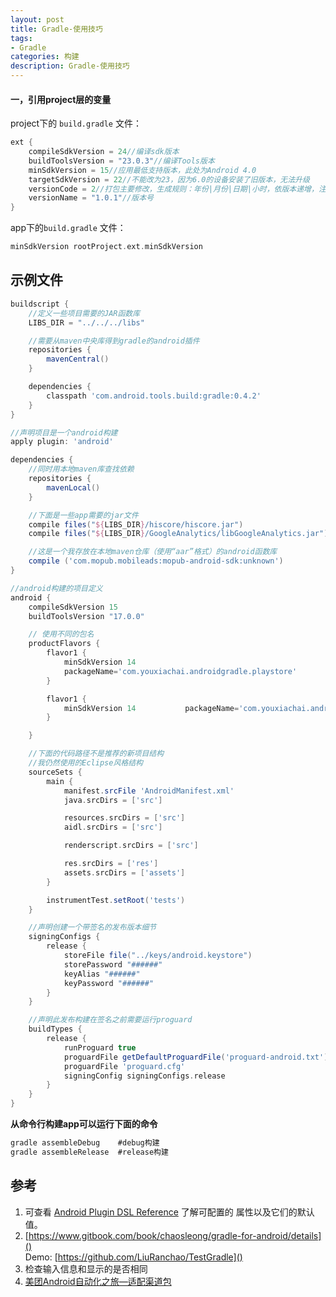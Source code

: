 ```yaml
---
layout: post
title: Gradle-使用技巧
tags:
- Gradle
categories: 构建
description: Gradle-使用技巧
---
```


#### 一，引用project层的变量

project下的 ```build.gradle``` 文件：

~~~ gradle
ext {
    compileSdkVersion = 24//编译sdk版本
    buildToolsVersion = "23.0.3"//编译Tools版本
    minSdkVersion = 15//应用最低支持版本，此处为Android 4.0
    targetSdkVersion = 22//不能改为23，因为6.0的设备安装了旧版本，无法升级
    versionCode = 2//打包主要修改，生成规则：年份|月份|日期|小时，依版本递增，注（新版本低于旧版本无法提示升级）
    versionName = "1.0.1"//版本号
}
~~~

app下的```build.gradle``` 文件：

~~~ gradle
minSdkVersion rootProject.ext.minSdkVersion
~~~ 

## 示例文件 

~~~ gradle
buildscript {
    //定义一些项目需要的JAR函数库
    LIBS_DIR = "../../../libs"

    //需要从maven中央库得到gradle的android插件
    repositories {
        mavenCentral()
    }

    dependencies {
        classpath 'com.android.tools.build:gradle:0.4.2'
    }
}

//声明项目是一个android构建
apply plugin: 'android'

dependencies {
    //同时用本地maven库查找依赖
    repositories {
        mavenLocal()
    }

    //下面是一些app需要的jar文件
    compile files("${LIBS_DIR}/hiscore/hiscore.jar")
    compile files("${LIBS_DIR}/GoogleAnalytics/libGoogleAnalytics.jar")

    //这是一个我存放在本地maven仓库（使用“aar”格式）的android函数库
    compile ('com.mopub.mobileads:mopub-android-sdk:unknown')
}

//android构建的项目定义
android {
    compileSdkVersion 15
    buildToolsVersion "17.0.0"

    // 使用不同的包名
    productFlavors {
        flavor1 {
            minSdkVersion 14
            packageName='com.youxiachai.androidgradle.playstore'
        }

        flavor1 {
            minSdkVersion 14           packageName='com.youxiachai.androidgradle.amazonappstore'
        }

    }

    //下面的代码路径不是推荐的新项目结构
    //我仍然使用的Eclipse风格结构
    sourceSets {
        main {
            manifest.srcFile 'AndroidManifest.xml'
            java.srcDirs = ['src']

            resources.srcDirs = ['src']
            aidl.srcDirs = ['src']

            renderscript.srcDirs = ['src']

            res.srcDirs = ['res']
            assets.srcDirs = ['assets']
        }

        instrumentTest.setRoot('tests')
    }

    //声明创建一个带签名的发布版本细节
    signingConfigs {
        release {
            storeFile file("../keys/android.keystore")
            storePassword "######"
            keyAlias "######"
            keyPassword "######"           
        }
    }

    //声明此发布构建在签名之前需要运行proguard
    buildTypes {
        release {
            runProguard true
            proguardFile getDefaultProguardFile('proguard-android.txt')
            proguardFile 'proguard.cfg'
            signingConfig signingConfigs.release
        }    
    }    
}

~~~

__从命令行构建app可以运行下面的命令__

~~~ java
gradle assembleDebug    #debug构建
gradle assembleRelease  #release构建
~~~

## 参考

1. 可查看 [Android Plugin DSL Reference](http://google.github.io/android-gradle-dsl/current/) 了解可配置的 
属性以及它们的默认值。 
2. [https://www.gitbook.com/book/chaosleong/gradle-for-android/details]()   
Demo: [https://github.com/LiuRanchao/TestGradle]()
3. 检查输入信息和显示的是否相同
4. [美团Android自动化之旅—适配渠道包](http://tech.meituan.com/mt-apk-adaptation.html)


